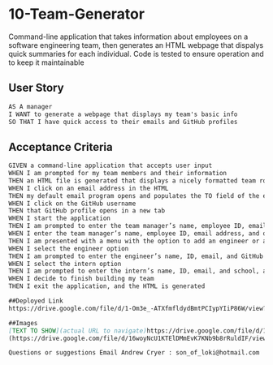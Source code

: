 # 10-Team-Generator

Command-line application that takes information about employees on a software engineering team, then generates an HTML webpage that dispalys quick summaries for each individual. Code is tested to ensure operation and to keep it maintainable

## User Story

```md
AS A manager
I WANT to generate a webpage that displays my team's basic info
SO THAT I have quick access to their emails and GitHub profiles
```

## Acceptance Criteria

```md
GIVEN a command-line application that accepts user input
WHEN I am prompted for my team members and their information
THEN an HTML file is generated that displays a nicely formatted team roster based on user input
WHEN I click on an email address in the HTML
THEN my default email program opens and populates the TO field of the email with the address
WHEN I click on the GitHub username
THEN that GitHub profile opens in a new tab
WHEN I start the application
THEN I am prompted to enter the team manager’s name, employee ID, email address, and office number
WHEN I enter the team manager’s name, employee ID, email address, and office number
THEN I am presented with a menu with the option to add an engineer or an intern or to finish building my team
WHEN I select the engineer option
THEN I am prompted to enter the engineer’s name, ID, email, and GitHub username, and I am taken back to the menu
WHEN I select the intern option
THEN I am prompted to enter the intern’s name, ID, email, and school, and I am taken back to the menu
WHEN I decide to finish building my team
THEN I exit the application, and the HTML is generated

##Deployed Link
https://drive.google.com/file/d/1-Om3e_-ATXfmfldydBmtPCIypYIiP86W/view?usp=sharing

##Images
[TEXT TO SHOW](actual URL to navigate)https://drive.google.com/file/d/1N8AfBb6fqtJptTvLywFIflkAGQ_i1NIQ/view?usp=sharing
(https://drive.google.com/file/d/16woyNcU1KTElDMmEvK7KNb9b8rRuldIF/view?usp=sharing)

Questions or suggestions Email Andrew Cryer : son_of_loki@hotmail.com
